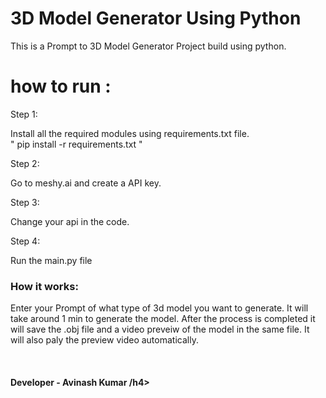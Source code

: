 # 3D Model Generator Using Python

This is a Prompt to 3D Model Generator Project build using python.

# how to run :

Step 1:

Install all the required modules using requirements.txt file.
<br>
" pip install -r requirements.txt "

Step 2:

Go to meshy.ai and create a API key.

Step 3:

Change your api in the code.

Step 4:

Run the main.py file

<h3><b>How it works:</b></h3>
Enter your Prompt of what type of 3d model you want to generate. It will take around 1 min to generate the model. 
After the process is completed it will save the .obj file and a video preveiw of the model in the same file. It will also paly the preview video automatically.

<br> <h4> Developer - Avinash Kumar /h4>
